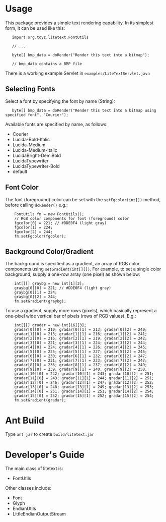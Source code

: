 # Usage #

This package provides a simple text rendering capability.  In its simplest form, it can be used like this:

```
   import org.toyz.litetext.FontUtils

   // ...

   byte[] bmp_data = doRender("Render this text into a bitmap");

   // bmp_data contains a BMP file
```

There is a working example Servlet in `examples/LiteTextServlet.java`


## Selecting Fonts ##

Select a font by specifying the font by name (String):

```
   byte[] bmp_data = doRender("Render this text into a bitmap using specified font", "Courier");
```

Available fonts are specified by name, as follows:

  * Courier
  * Lucida-Bold-Italic
  * Lucida-Medium
  * Lucida-Medium-Italic
  * LucidaBright-DemiBold
  * LucidaTypewriter
  * LucidaTypewriter-Bold
  * default

## Font Color ##

The font (foreground) color can be set with the `setFgcolor(int[])` method, before calling `doRender()` e.g.:

```
    FontUtils fm = new FontUtils();
    // RGB color components for font (foreground) color
    fgcolor[0] = 221; // #DDE0F4 (light gray)
    fgcolor[1] = 224; 
    fgcolor[2] = 244;
    fm.setFgcolor(fgcolor);
```

## Background Color/Gradient ##

The background is specified as a gradient, an array of RGB color components using  `setGradient(int[][])`.  For example, to set a single color background, supply a one-row array (one pixel) as shown below:

```
    int[][] graybg = new int[1][3];
    graybg[0][0] = 221; // #DDE0F4 (light gray)
    graybg[0][1] = 224;
    graybg[0][2] = 244;
    fm.setGradient(graybg);
```

To use a gradient, supply more rows (pixels), which basically represent a one-pixel wide vertical bar of pixels (rows of RGB values). E.g.:

```
    int[][] gradar = new int[16][3];
    gradar[0][0] = 210; gradar[0][1] = 213; gradar[0][2] = 240;
    gradar[1][0] = 213; gradar[1][1] = 216; gradar[1][2] = 241;
    gradar[2][0] = 216; gradar[2][1] = 219; gradar[2][2] = 242;
    gradar[3][0] = 221; gradar[3][1] = 224; gradar[3][2] = 244;
    gradar[4][0] = 224; gradar[4][1] = 226; gradar[4][2] = 245;
    gradar[5][0] = 225; gradar[5][1] = 227; gradar[5][2] = 245;
    gradar[6][0] = 230; gradar[6][1] = 232; gradar[6][2] = 247;
    gradar[7][0] = 231; gradar[7][1] = 233; gradar[7][2] = 247;
    gradar[8][0] = 236; gradar[8][1] = 237; gradar[8][2] = 249;
    gradar[9][0] = 239; gradar[9][1] = 240; gradar[9][2] = 250;
    gradar[10][0] = 242; gradar[10][1] = 243; gradar[10][2] = 251;
    gradar[11][0] = 243; gradar[11][1] = 244; gradar[11][2] = 251;
    gradar[12][0] = 246; gradar[12][1] = 247; gradar[12][2] = 252;
    gradar[13][0] = 248; gradar[13][1] = 249; gradar[13][2] = 253;
    gradar[14][0] = 251; gradar[14][1] = 251; gradar[14][2] = 254;
    gradar[15][0] = 252; gradar[15][1] = 252; gradar[15][2] = 254;
    fm.setGradient(gradar);
```

# Ant Build #

Type `ant jar` to create `build/litetext.jar`

# Developer's Guide #

The main class of litetext is:

  * FontUtils

Other classes include:

  * Font
  * Glyph
  * EndianUtils
  * LittleEndianOutputStream